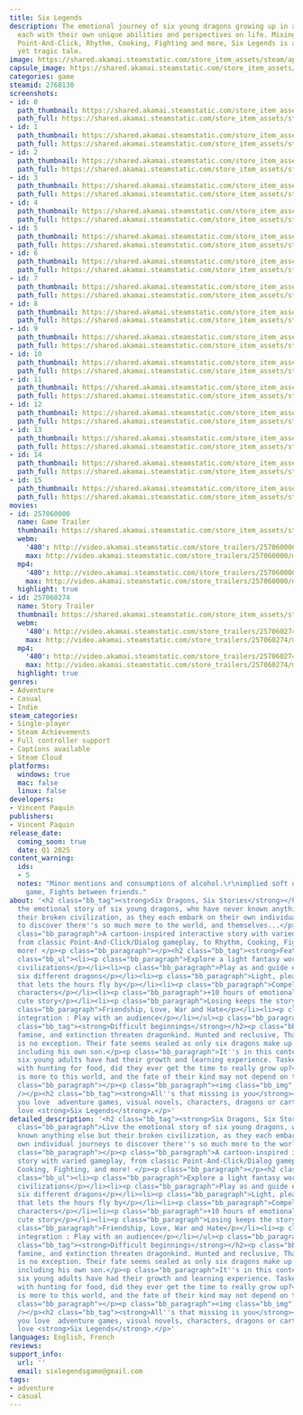 ```yaml
---
title: Six Legends
description: The emotional journey of six young dragons growing up in a broken civilization,
  each with their own unique abilities and perspectives on life. Mixing Visual Novel,
  Point-And-Click, Rhythm, Cooking, Fighting and more, Six Legends is a unique whimsical
  yet tragic tale.
image: https://shared.akamai.steamstatic.com/store_item_assets/steam/apps/2768130/header.jpg?t=1729593337
capsule_image: https://shared.akamai.steamstatic.com/store_item_assets/steam/apps/2768130/capsule_231x87.jpg?t=1729593337
categories: game
steamid: 2768130
screenshots:
- id: 0
  path_thumbnail: https://shared.akamai.steamstatic.com/store_item_assets/steam/apps/2768130/ss_91ae9b644cff4b16033103064129c69d4398ed91.600x338.jpg?t=1729593337
  path_full: https://shared.akamai.steamstatic.com/store_item_assets/steam/apps/2768130/ss_91ae9b644cff4b16033103064129c69d4398ed91.1920x1080.jpg?t=1729593337
- id: 1
  path_thumbnail: https://shared.akamai.steamstatic.com/store_item_assets/steam/apps/2768130/ss_4968f02d5e31fc602bc2ab12631fcfdde35e76be.600x338.jpg?t=1729593337
  path_full: https://shared.akamai.steamstatic.com/store_item_assets/steam/apps/2768130/ss_4968f02d5e31fc602bc2ab12631fcfdde35e76be.1920x1080.jpg?t=1729593337
- id: 2
  path_thumbnail: https://shared.akamai.steamstatic.com/store_item_assets/steam/apps/2768130/ss_5470c27355e90bca3db5e12c68a3e87dcc3a2ec6.600x338.jpg?t=1729593337
  path_full: https://shared.akamai.steamstatic.com/store_item_assets/steam/apps/2768130/ss_5470c27355e90bca3db5e12c68a3e87dcc3a2ec6.1920x1080.jpg?t=1729593337
- id: 3
  path_thumbnail: https://shared.akamai.steamstatic.com/store_item_assets/steam/apps/2768130/ss_87c6b7927793cc5f90e9a67205f9fec1da471812.600x338.jpg?t=1729593337
  path_full: https://shared.akamai.steamstatic.com/store_item_assets/steam/apps/2768130/ss_87c6b7927793cc5f90e9a67205f9fec1da471812.1920x1080.jpg?t=1729593337
- id: 4
  path_thumbnail: https://shared.akamai.steamstatic.com/store_item_assets/steam/apps/2768130/ss_cad6c9abf6c65ebec2de5f2fe40372e48623da25.600x338.jpg?t=1729593337
  path_full: https://shared.akamai.steamstatic.com/store_item_assets/steam/apps/2768130/ss_cad6c9abf6c65ebec2de5f2fe40372e48623da25.1920x1080.jpg?t=1729593337
- id: 5
  path_thumbnail: https://shared.akamai.steamstatic.com/store_item_assets/steam/apps/2768130/ss_17694f62ff9a81e17fa67fec01141d51b686e62f.600x338.jpg?t=1729593337
  path_full: https://shared.akamai.steamstatic.com/store_item_assets/steam/apps/2768130/ss_17694f62ff9a81e17fa67fec01141d51b686e62f.1920x1080.jpg?t=1729593337
- id: 6
  path_thumbnail: https://shared.akamai.steamstatic.com/store_item_assets/steam/apps/2768130/ss_5434685c9469f364bddd353ca4bb8fd58a646471.600x338.jpg?t=1729593337
  path_full: https://shared.akamai.steamstatic.com/store_item_assets/steam/apps/2768130/ss_5434685c9469f364bddd353ca4bb8fd58a646471.1920x1080.jpg?t=1729593337
- id: 7
  path_thumbnail: https://shared.akamai.steamstatic.com/store_item_assets/steam/apps/2768130/ss_0e7c9fdfb60bae6a3647bbe7f25a20effcb874c4.600x338.jpg?t=1729593337
  path_full: https://shared.akamai.steamstatic.com/store_item_assets/steam/apps/2768130/ss_0e7c9fdfb60bae6a3647bbe7f25a20effcb874c4.1920x1080.jpg?t=1729593337
- id: 8
  path_thumbnail: https://shared.akamai.steamstatic.com/store_item_assets/steam/apps/2768130/ss_98c650f97ecdfd6878baffe23f2234acf9d597d4.600x338.jpg?t=1729593337
  path_full: https://shared.akamai.steamstatic.com/store_item_assets/steam/apps/2768130/ss_98c650f97ecdfd6878baffe23f2234acf9d597d4.1920x1080.jpg?t=1729593337
- id: 9
  path_thumbnail: https://shared.akamai.steamstatic.com/store_item_assets/steam/apps/2768130/ss_3b58857107954c526f4ec6dc3f972f78f937f7f8.600x338.jpg?t=1729593337
  path_full: https://shared.akamai.steamstatic.com/store_item_assets/steam/apps/2768130/ss_3b58857107954c526f4ec6dc3f972f78f937f7f8.1920x1080.jpg?t=1729593337
- id: 10
  path_thumbnail: https://shared.akamai.steamstatic.com/store_item_assets/steam/apps/2768130/ss_0dba1c3ff9c195ce9a10f5705076648b676d585a.600x338.jpg?t=1729593337
  path_full: https://shared.akamai.steamstatic.com/store_item_assets/steam/apps/2768130/ss_0dba1c3ff9c195ce9a10f5705076648b676d585a.1920x1080.jpg?t=1729593337
- id: 11
  path_thumbnail: https://shared.akamai.steamstatic.com/store_item_assets/steam/apps/2768130/ss_65c5f3269f548fbe5eb28342bb1319a1b4686309.600x338.jpg?t=1729593337
  path_full: https://shared.akamai.steamstatic.com/store_item_assets/steam/apps/2768130/ss_65c5f3269f548fbe5eb28342bb1319a1b4686309.1920x1080.jpg?t=1729593337
- id: 12
  path_thumbnail: https://shared.akamai.steamstatic.com/store_item_assets/steam/apps/2768130/ss_345fd1cebeb51e386439739ac5a6846be30c2770.600x338.jpg?t=1729593337
  path_full: https://shared.akamai.steamstatic.com/store_item_assets/steam/apps/2768130/ss_345fd1cebeb51e386439739ac5a6846be30c2770.1920x1080.jpg?t=1729593337
- id: 13
  path_thumbnail: https://shared.akamai.steamstatic.com/store_item_assets/steam/apps/2768130/ss_1abeb3385dcec8bb4e73d730584770586faa69fe.600x338.jpg?t=1729593337
  path_full: https://shared.akamai.steamstatic.com/store_item_assets/steam/apps/2768130/ss_1abeb3385dcec8bb4e73d730584770586faa69fe.1920x1080.jpg?t=1729593337
- id: 14
  path_thumbnail: https://shared.akamai.steamstatic.com/store_item_assets/steam/apps/2768130/ss_9f3de486e8dac3da1da0b79f38dbc8f21052d03e.600x338.jpg?t=1729593337
  path_full: https://shared.akamai.steamstatic.com/store_item_assets/steam/apps/2768130/ss_9f3de486e8dac3da1da0b79f38dbc8f21052d03e.1920x1080.jpg?t=1729593337
- id: 15
  path_thumbnail: https://shared.akamai.steamstatic.com/store_item_assets/steam/apps/2768130/ss_85e6d43844fa4138353953bd56f5d024937d7156.600x338.jpg?t=1729593337
  path_full: https://shared.akamai.steamstatic.com/store_item_assets/steam/apps/2768130/ss_85e6d43844fa4138353953bd56f5d024937d7156.1920x1080.jpg?t=1729593337
movies:
- id: 257060000
  name: Game Trailer
  thumbnail: https://shared.akamai.steamstatic.com/store_item_assets/steam/apps/257060000/6f33e7b7c934a1d6c020737d9b736baad1047f43/movie_600x337.jpg?t=1727715148
  webm:
    '480': http://video.akamai.steamstatic.com/store_trailers/257060000/movie480_vp9.webm?t=1727715148
    max: http://video.akamai.steamstatic.com/store_trailers/257060000/movie_max_vp9.webm?t=1727715148
  mp4:
    '480': http://video.akamai.steamstatic.com/store_trailers/257060000/movie480.mp4?t=1727715148
    max: http://video.akamai.steamstatic.com/store_trailers/257060000/movie_max.mp4?t=1727715148
  highlight: true
- id: 257060274
  name: Story Trailer
  thumbnail: https://shared.akamai.steamstatic.com/store_item_assets/steam/apps/257060274/6f33e7b7c934a1d6c020737d9b736baad1047f43/movie_600x337.jpg?t=1727715164
  webm:
    '480': http://video.akamai.steamstatic.com/store_trailers/257060274/movie480_vp9.webm?t=1727715164
    max: http://video.akamai.steamstatic.com/store_trailers/257060274/movie_max_vp9.webm?t=1727715164
  mp4:
    '480': http://video.akamai.steamstatic.com/store_trailers/257060274/movie480.mp4?t=1727715164
    max: http://video.akamai.steamstatic.com/store_trailers/257060274/movie_max.mp4?t=1727715164
  highlight: true
genres:
- Adventure
- Casual
- Indie
steam_categories:
- Single-player
- Steam Achievements
- Full controller support
- Captions available
- Steam Cloud
platforms:
  windows: true
  mac: false
  linux: false
developers:
- Vincent Paquin
publishers:
- Vincent Paquin
release_date:
  coming_soon: true
  date: Q1 2025
content_warning:
  ids:
  - 5
  notes: "Minor mentions and consumptions of alcohol.\r\nimplied soft drugs consumption.\r\nFighting
    game, Fights between friends."
about: '<h2 class="bb_tag"><strong>Six Dragons, Six Stories</strong></h2><p class="bb_paragraph">Live
  the emotional story of six young dragons, who have never known anything else but
  their broken civilization, as they each embark on their own individual journeys
  to discover there''s so much more to the world, and themselves...</p><p class="bb_paragraph"></p><p
  class="bb_paragraph">A cartoon-inspired interactive story with varied gameplay,
  from classic Point-And-Click/Dialog gameplay, to Rhythm, Cooking, Fighting, and
  more! </p><p class="bb_paragraph"></p><h2 class="bb_tag"><strong>Features</strong></h2><ul
  class="bb_ul"><li><p class="bb_paragraph">Explore a light fantasy world and its
  civilizations</p></li><li><p class="bb_paragraph">Play as and guide each of the
  six different dragons</p></li><li><p class="bb_paragraph">Light, pleasant writing
  that lets the hours fly by</p></li><li><p class="bb_paragraph">Compelling and lovable
  characters</p></li><li><p class="bb_paragraph">+10 hours of emotional, funny and
  cute story</p></li><li><p class="bb_paragraph">Losing keeps the story going</p></li><li><p
  class="bb_paragraph">Friendship, Love, War and Hate</p></li><li><p class="bb_paragraph">Twitch
  integration : Play with an audience</p></li></ul><p class="bb_paragraph"></p><h2
  class="bb_tag"><strong>Difficult beginnings</strong></h2><p class="bb_paragraph">Conflict,
  famine, and extinction threaten dragonkind. Hunted and reclusive, Thak''s Flight
  is no exception. Their fate seems sealed as only six dragons make up the last generation,
  including his own son.</p><p class="bb_paragraph">It''s in this context that the
  six young adults have had their growth and learning experience. Tasked almost daily
  with hunting for food, did they ever get the time to really grow up?</p><p class="bb_paragraph">There
  is more to this world, and the fate of their kind may not depend on them alone.</p><p
  class="bb_paragraph"></p><p class="bb_paragraph"><img class="bb_img" src="https://shared.akamai.steamstatic.com/store_item_assets/steam/apps/2768130/extras/dg-lg-sl-4-alt-500.png?t=1729593337"
  /></p><h2 class="bb_tag"><strong>All''s that missing is you</strong></h2><p class="bb_paragraph">If
  you love  adventure games, visual novels, characters, dragons or cartoons, you will
  love <strong>Six Legends</strong>.</p>'
detailed_description: '<h2 class="bb_tag"><strong>Six Dragons, Six Stories</strong></h2><p
  class="bb_paragraph">Live the emotional story of six young dragons, who have never
  known anything else but their broken civilization, as they each embark on their
  own individual journeys to discover there''s so much more to the world, and themselves...</p><p
  class="bb_paragraph"></p><p class="bb_paragraph">A cartoon-inspired interactive
  story with varied gameplay, from classic Point-And-Click/Dialog gameplay, to Rhythm,
  Cooking, Fighting, and more! </p><p class="bb_paragraph"></p><h2 class="bb_tag"><strong>Features</strong></h2><ul
  class="bb_ul"><li><p class="bb_paragraph">Explore a light fantasy world and its
  civilizations</p></li><li><p class="bb_paragraph">Play as and guide each of the
  six different dragons</p></li><li><p class="bb_paragraph">Light, pleasant writing
  that lets the hours fly by</p></li><li><p class="bb_paragraph">Compelling and lovable
  characters</p></li><li><p class="bb_paragraph">+10 hours of emotional, funny and
  cute story</p></li><li><p class="bb_paragraph">Losing keeps the story going</p></li><li><p
  class="bb_paragraph">Friendship, Love, War and Hate</p></li><li><p class="bb_paragraph">Twitch
  integration : Play with an audience</p></li></ul><p class="bb_paragraph"></p><h2
  class="bb_tag"><strong>Difficult beginnings</strong></h2><p class="bb_paragraph">Conflict,
  famine, and extinction threaten dragonkind. Hunted and reclusive, Thak''s Flight
  is no exception. Their fate seems sealed as only six dragons make up the last generation,
  including his own son.</p><p class="bb_paragraph">It''s in this context that the
  six young adults have had their growth and learning experience. Tasked almost daily
  with hunting for food, did they ever get the time to really grow up?</p><p class="bb_paragraph">There
  is more to this world, and the fate of their kind may not depend on them alone.</p><p
  class="bb_paragraph"></p><p class="bb_paragraph"><img class="bb_img" src="https://shared.akamai.steamstatic.com/store_item_assets/steam/apps/2768130/extras/dg-lg-sl-4-alt-500.png?t=1729593337"
  /></p><h2 class="bb_tag"><strong>All''s that missing is you</strong></h2><p class="bb_paragraph">If
  you love  adventure games, visual novels, characters, dragons or cartoons, you will
  love <strong>Six Legends</strong>.</p>'
languages: English, French
reviews:
support_info:
  url: ''
  email: sixlegendsgame@gmail.com
tags:
- adventure
- casual
---
```


